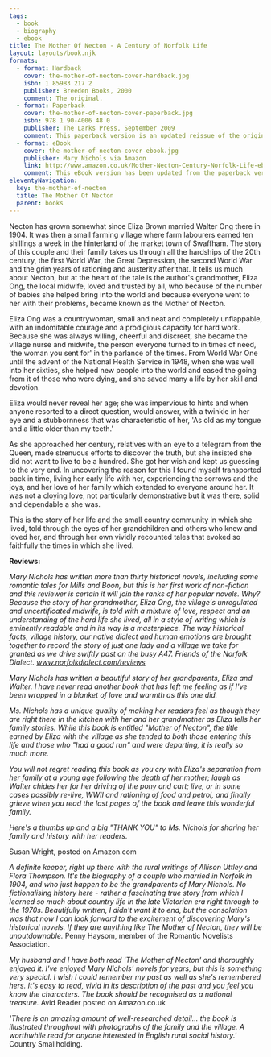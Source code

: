 ```yaml
---
tags:
  - book
  - biography
  - ebook
title: The Mother Of Necton - A Century of Norfolk Life
layout: layouts/book.njk
formats:
  - format: Hardback
    cover: the-mother-of-necton-cover-hardback.jpg
    isbn: 1 85983 217 2
    publisher: Breeden Books, 2000
    comment: The original.
  - format: Paperback
    cover: the-mother-of-necton-cover-paperback.jpg
    isbn: 978 1 90-4006 48 0
    publisher: The Larks Press, September 2009
    comment: This paperback version is an updated reissue of the original hardback version.
  - format: eBook
    cover: the-mother-of-necton-cover-ebook.jpg
    publisher: Mary Nichols via Amazon
    link: http://www.amazon.co.uk/Mother-Necton-Century-Norfolk-Life-ebook/dp/B00IMN4BXE/
    comment: This eBook version has been updated from the paperback version.
eleventyNavigation:
  key: the-mother-of-necton
  title: The Mother Of Necton
  parent: books
---
```

Necton has grown somewhat since Eliza Brown married Walter Ong there in 1904. It was then a small farming 
village where farm labourers earned ten shillings a week in the hinterland of the market town of Swaffham. 
The story of this couple and their family takes us through all the hardships of the 20th century, the first 
World War, the Great Depression, the second World War and the grim years of rationing and austerity after 
that. It tells us much about Necton, but at the heart of the tale is the author's grandmother, Eliza Ong, 
the local midwife, loved and trusted by all, who because of the number of babies she helped bring into the 
world and because everyone went to her with their problems, became known as the Mother of Necton.

Eliza Ong was a countrywoman, small and neat and completely unflappable, with an indomitable courage 
and a prodigious capacity for hard work. Because she was always willing, cheerful and discreet, she 
became the village nurse and midwife, the person everyone turned to in times of need, 
'the woman you sent for' in the parlance of the times. From World War One until the advent of the 
National Health Service in 1948, when she was well into her sixties, she helped new people into the 
world and eased the going from it of those who were dying, and she saved many a life by her skill and 
devotion.

Eliza would never reveal her age; she was impervious to hints and when anyone resorted to a direct 
question, would answer, with a twinkle in her eye and a stubbornness that was characteristic of her, 
'As old as my tongue and a little older than my teeth.'

As she approached her century, relatives with an eye to a telegram from the Queen, made strenuous 
efforts to discover the truth, but she insisted she did not want to live to be a hundred. She got 
her wish and kept us guessing to the very end. In uncovering the reason for this I found myself 
transported back in time, living her early life with her, experiencing the sorrows and the joys, 
and her love of her family which extended to everyone around her. It was not a cloying love, not 
particularly demonstrative but it was there, solid and dependable a she was.

This is the story of her life and the small country community in which she lived, told through the 
eyes of her grandchildren and others who knew and loved her, and through her own vividly recounted 
tales that evoked so faithfully the times in which she lived.

<strong>Reviews:</strong>

<em>Mary Nichols has written more than thirty historical novels, including some romantic tales for 
Mills and Boon, but this is her first work of non-fiction and this reviewer is certain it will join 
the ranks of her popular novels. Why? Because the story of her grandmother, Eliza Ong, the village's 
unregulated and uncertificated midwife, is told with a mixture of love, respect and an understanding 
of the hard life she lived, all in a style of writing which is eminently readable and in its way is 
a masterpiece. The way historical facts, village history, our native dialect and human emotions are 
brought together to record the story of just one lady and a village we take for granted as we drive 
swiftly past on the busy A47.</em>
<cite>Friends of the Norfolk Dialect.
<a href="http://www.norfolkdialect.com/reviews">www.norfolkdialect.com/reviews</a></cite>

<em>Mary Nichols has written a beautiful story of her grandparents, Eliza and Walter. I have never 
read another book that has left me feeling as if I've been wrapped in a blanket of love and warmth 
as this one did.</em>

<em>Ms. Nichols has a unique quality of making her readers feel as though they are right there in 
the kitchen with her and her grandmother as Eliza tells her family stories. While this book is 
entitled "Mother of Necton", the title earned by Eliza with the village as she tended to both those 
entering this life and those who "had a good run" and were departing, it is really so much more.</em>

<em>You will not regret reading this book as you cry with Eliza's separation from her family at a young 
age following the death of her mother; laugh as Walter chides her for her driving of the pony and cart; 
live, or in some cases possibly re-live, WWII and rationing of food and petrol, and finally grieve when 
you read the last pages of the book and leave this wonderful family.</em>

<em>Here's a thumbs up and a big "THANK YOU" to Ms. Nichols for sharing her family and history with her 
readers.</em>

Susan Wright, posted on Amazon.com

<em>A definite keeper, right up there with the rural writings of Allison Uttley
and Flora Thompson. It's the biography of a couple who married in Norfolk
in 1904, and who just happen to be the grandparents of Mary Nichols. No
fictionalising history here - rather a fascinating true story from which I
learned so much about country life in the late Victorian era right through
to the 1970s. Beautifully written, I didn't want it to end, but the
consolation was that now I can look forward to the excitement of
discovering Mary's historical novels. If they are anything like The Mother
of Necton, they will be unputdownable.</em> Penny Haysom, member of the Romantic Novelists Association.

<em>My husband and I have both read 'The Mother of Necton' and thoroughly enjoyed it. I've enjoyed 
Mary Nichols' novels for years, but this is something very special. I wish I could remember my past 
as well as she's remembered hers. It's easy to read, vivid in its description of the past and you 
feel you know the characters. The book should be recognised as a national treasure.</em>
Avid Reader posted on Amazon.co.uk

<em>'There is an amazing amount of well-researched detail... the book is illustrated throughout with 
photographs of the family and the village. A worthwhile read for anyone interested in English rural 
social history.'</em> Country Smallholding.
